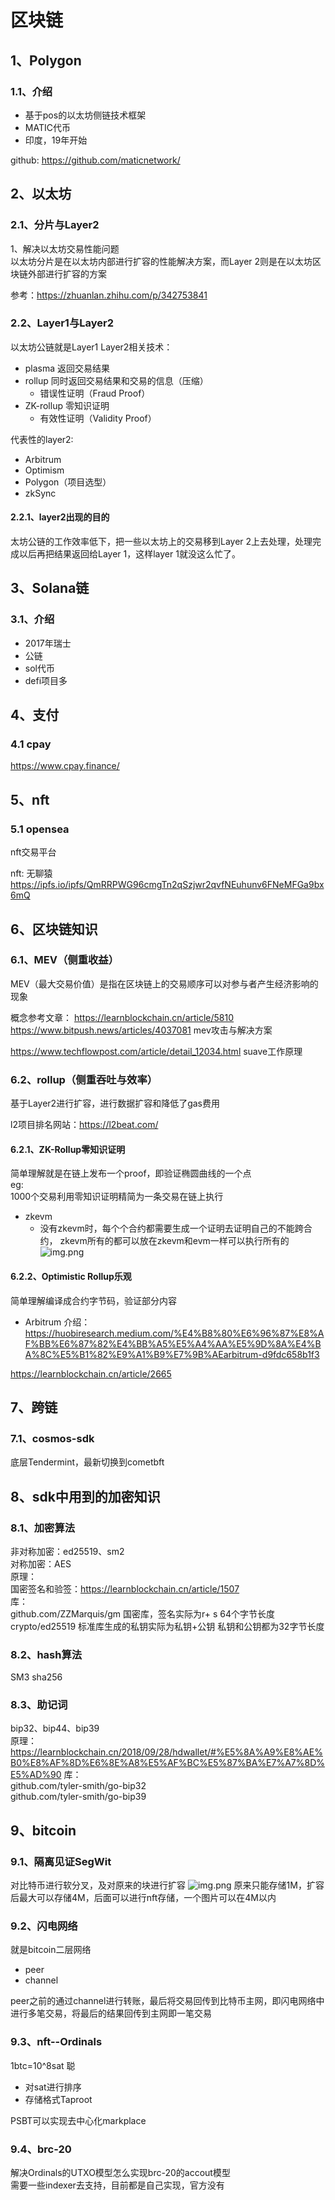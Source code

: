 # 区块链

## 1、Polygon
### 1.1、介绍
+ 基于pos的以太坊侧链技术框架
+ MATIC代币
+ 印度，19年开始

github: https://github.com/maticnetwork/  




## 2、以太坊
### 2.1、分片与Layer2
1、解决以太坊交易性能问题  
以太坊分片是在以太坊内部进行扩容的性能解决方案，而Layer 2则是在以太坊区块链外部进行扩容的方案  

参考：https://zhuanlan.zhihu.com/p/342753841  
### 2.2、Layer1与Layer2
以太坊公链就是Layer1
Layer2相关技术：
+ plasma 返回交易结果
+ rollup 同时返回交易结果和交易的信息（压缩）
    - 错误性证明（Fraud Proof）
+ ZK-rollup 零知识证明
    - 有效性证明（Validity Proof）

代表性的layer2:
+ Arbitrum
+ Optimism
+ Polygon（项目选型）
+ zkSync

#### 2.2.1、layer2出现的目的  
太坊公链的工作效率低下，把一些以太坊上的交易移到Layer 2上去处理，处理完成以后再把结果返回给Layer 1，这样layer 1就没这么忙了。  

## 3、Solana链
### 3.1、介绍  
+ 2017年瑞士  
+ 公链
+ sol代币
+ defi项目多

## 4、支付
### 4.1 cpay
https://www.cpay.finance/


## 5、nft
### 5.1 opensea
nft交易平台

nft: 无聊猿  
https://ipfs.io/ipfs/QmRRPWG96cmgTn2qSzjwr2qvfNEuhunv6FNeMFGa9bx6mQ  


## 6、区块链知识
### 6.1、MEV（侧重收益）
MEV（最大交易价值）是指在区块链上的交易顺序可以对参与者产生经济影响的现象

概念参考文章：
https://learnblockchain.cn/article/5810  
https://www.bitpush.news/articles/4037081  mev攻击与解决方案  

https://www.techflowpost.com/article/detail_12034.html  suave工作原理  


### 6.2、rollup（侧重吞吐与效率）

基于Layer2进行扩容，进行数据扩容和降低了gas费用  

l2项目排名网站：https://l2beat.com/  


#### 6.2.1、ZK-Rollup零知识证明

简单理解就是在链上发布一个proof，即验证椭圆曲线的一个点  
eg:  
  1000个交易利用零知识证明精简为一条交易在链上执行


+ zkevm
  - 没有zkevm时，每个个合约都需要生成一个证明去证明自己的不能跨合约，
  zkevm所有的都可以放在zkevm和evm一样可以执行所有的  
![img.png](images/zkevm比较.png)


#### 6.2.2、Optimistic Rollup乐观

简单理解编译成合约字节码，验证部分内容

+ Arbitrum 
介绍：https://huobiresearch.medium.com/%E4%B8%80%E6%96%87%E8%AF%BB%E6%87%82%E4%BB%A5%E5%A4%AA%E5%9D%8A%E4%BA%8C%E5%B1%82%E9%A1%B9%E7%9B%AEarbitrum-d9fdc658b1f3  

https://learnblockchain.cn/article/2665  



## 7、跨链
### 7.1、cosmos-sdk
底层Tendermint，最新切换到cometbft



## 8、sdk中用到的加密知识  
### 8.1、加密算法  
非对称加密：ed25519、sm2  
对称加密：AES  
原理：  
国密签名和验签：https://learnblockchain.cn/article/1507  
库：  
github.com/ZZMarquis/gm  国密库，签名实际为r+ s 64个字节长度  
crypto/ed25519     标准库生成的私钥实际为私钥+公钥   私钥和公钥都为32字节长度   

### 8.2、hash算法
SM3 sha256  

### 8.3、助记词
bip32、bip44、bip39  
原理：
https://learnblockchain.cn/2018/09/28/hdwallet/#%E5%8A%A9%E8%AE%B0%E8%AF%8D%E6%8E%A8%E5%AF%BC%E5%87%BA%E7%A7%8D%E5%AD%90
库：  
github.com/tyler-smith/go-bip32  
github.com/tyler-smith/go-bip39  



## 9、bitcoin
### 9.1、隔离见证SegWit
对比特币进行软分叉，及对原来的块进行扩容
![img.png](images/bitcoin隔离见证.png)
原来只能存储1M，扩容后最大可以存储4M，后面可以进行nft存储，一个图片可以在4M以内

### 9.2、闪电网络
就是bitcoin二层网络
+ peer
+ channel

peer之前的通过channel进行转账，最后将交易回传到比特币主网，即闪电网络中进行多笔交易，将最后的结果回传到主网即一笔交易

### 9.3、nft--Ordinals
1btc=10^8sat 聪

+ 对sat进行排序
+ 存储格式Taproot


PSBT可以实现去中心化markplace


### 9.4、brc-20
解决Ordinals的UTXO模型怎么实现brc-20的accout模型  
需要一些indexer去支持，目前都是自己实现，官方没有
